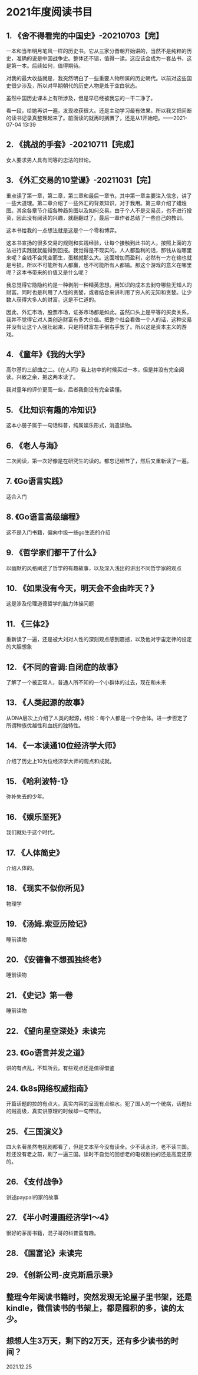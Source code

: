 # 2021年度阅读书目

## 1. 《舍不得看完的中国史》-20210703【完】

一本和当年明月笔风一样的历史书。它从三家分晋朝开始讲的，当然不是纯粹的历史，准确的说是中国战争史。整体还不错，值得一读。这应该会成为一套丛书，这是第一本。后续如何，值得期待。

对我的最大收益就是，我突然明白了一些重要人物所属的历史朝代。以前对这些国史很少涉及，所以对早期朝代的历史人物是处于空白状态。

虽然中国历史课本上有所涉及，但是早已经被我忘的一干二净了。

看一段，给她再讲一遍，发现收获很大。还是主动学习最有效果。所以我又把间断的读书记录真整理起来了。前面读的就再时搁置了，还是从1开始吧。——2021-07-04 13:39

## 2. 《挑战的手套》-20210711【完成】

女人要求男人具有同等的忠洁的辩论。

## 3. 《外汇交易的10堂课》-20211031【完】

重点读了第一章，第二章，第三章和最后一章节。其中第一章主要注入信念，讲了一些大道理。第二章介绍了一些外汇的背景知识，对于我用。第三章介绍了蜡烛图。其余各章节介绍各种趋势图以及如何交易。由于个人不是交易员，也不进行投资，因此没有阅读的兴趣，就翻翻过了。最后一章作者总结了一些自己的教训。



这本书给我的一点想法就是这是个一个零和博弈。

这本书宣扬的很多交易的规则和实践经验，让每个接触到此书的人，按照上面的方法进行实践就就能得到回报。我觉得是不现实的。人人都盈利的话，那钱从谁哪里来呢？金钱不会凭空而生，蛋糕就那么大。这面增加而盈利，必然有一方在输也就是亏损。所以不可能所有人都赢，也不可能所有人都输。那这个游戏的意义在哪里呢？这本书带来的价值又是什么呢？

我总觉得它隐隐约约是一种剥削一种精英思想。用知识的成本去剥夺哪些无知人的财富。同时也是利用了人性的贪婪，或者结合来讲利用了穷人的无知和贪婪。让少数人获得大多人的财富。这是不仁道的。

因此，外汇市场，股票市场，证券市场都是如此。虽然口头上是平等的买卖关系，我并不觉得它对人类创造财富有多大价值。把整个社会看做一个人的话，这种交易并没有让这个人强壮起来，只是将财富左手倒右手罢了。所以这是资本主义的游戏。

## 4. 《童年》《我的大学》

高尔基的三部曲之二。《在人间》我上初中的时候买过一本，但是并没有完全阅读。兴致之余，把这两本读了。

我对童年的评价更高一些，后者我倒没有完全读懂。

## 5. 《比知识有趣的冷知识》

这本小册子属于一句话科普，纯属娱乐形式，消遣读物。

## 6. 《老人与海》

二次阅读，第一次好像是在研究生的读的。都忘记细节了，然后又重新读了一遍。

## 7. 《Go语言实践》
适合入门

## 8. 《Go语言高级编程》
这不是入门书籍，偏向中级一些go生态的介绍

## 9. 《哲学家们都干了什么》
以幽默的风格阐述了哲学的有趣故事，以及深入浅出的讲出不同哲学家的观点

## 10. 《如果没有今天，明天会不会由昨天？》
这是涉及伦理道德哲学的脑力体操问题

## 11. 《三体2》
重新读了一遍，还是被大刘对人性的深刻观点感到震撼，以及他对宇宙定律的设定的大胆想象

## 12. 《不同的音调:自闭症的故事》
了解了一个被正常人，普通人所不知的一个小群体的过去，现在和未来

## 13. 《人类起源的故事》
从DNA层次上介绍了人类的起源，结论：每个人都是一个杂合体。进一步否定了所谓种族优越性和血统的独特性。

## 14. 《一本读通10位经济学大师》
介绍了历史上10为位经济学大师的观点和成就。

## 15. 《哈利波特-1》
弥补失去的少年。

## 16. 《娱乐至死》
我们就处于这个时代。

## 17. 《人体简史》
介绍人体的。

## 18. 《现实不似你所见》
物理学

## 19. 《汤姆.索亚历险记》
睡前读物

## 20. 《安德鲁不想孤独终老》
睡前读物

## 21. 《史记》第一卷
睡前读物

## 22. 《望向星空深处》未读完

## 23. 《Go语言并发之道》
讲的有点乱，不知所云。有些观点还是值得借鉴

## 24. 《k8s网络权威指南》
开篇话题的拉的有点大。真实内容的呈现有点缩水。犯了国人的一个统病，话题扯的贼高级，真实讲原理的时候却一句带过。

## 25. 《三国演义》
四大名著虽然电视剧都看了，但是文本至今没有读全。少不读水浒，老不读三国。趁还没有老之前，刷了一遍三国。读时不自觉的回想老的电视剧拍的还是高度还原的。

## 26. 《支付战争》
讲述paypal的家的故事

## 27. 《半小时漫画经济学1～4》
很好的茅房书籍，混子哥的科普蛮有趣。

## 28. 《国富论》未读完

## 29. 《创新公司-皮克斯启示录》

## 整理今年阅读书籍时，突然发现无论屋子里书架，还是kindle，微信读书的书架上，都是囤积的多，读的太少。
## 想想人生3万天，剩下的2万天，还有多少读书的时间？

2021.12.25